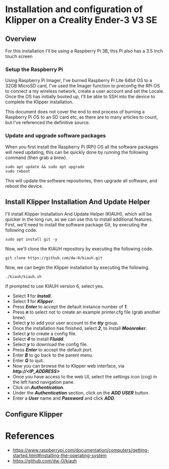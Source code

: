 # Installation and configuration of Klipper on a Creality Ender-3 V3 SE

## Overview

For this installation I'll be using a Raspberry Pi 3B, this Pi also has a 3.5 inch touch screen

### Setup the Raspberry Pi

Using Raspberry Pi Imager, I've burned Raspberry Pi Lite 64bit OS to a 32GB MicroSD card, I've used the Imager function to preconfig the RPi OS to connect a my wireless network, create a user account and set the Locale.  
Once the OS has initially booted up, I'll be able to SSH into the device to complete the Klipper installation.

This document does not cover the end to end process of burning a Raspberry Pi OS to an SD card etc, as there are to many articles to count, but I've referenced the definitive source.

### Update and upgrade software packages

When you first install the Raspberry Pi (RPi) OS all the software packages will need updating, this can be quickly done by running the following command (then grab a brew).
```
sudo apt update && sudo apt upgrade
sudo reboot
```
This will update the software repositories, then upgrade all software, and reboot the device.

## Install Klipper Installation And Update Helper

I'll install Klipper Installation And Update Helper (KIAUH), which will be quicker in the long run, as we can use this to install additional features.  
First, we'll need to install the software package Git, by executing the following code.
```
sudo apt install git -y
```
Now, we'll clone the KIAUH repository by executing the following code.
```
git clone https://github.com/dw-0/kiauh.git
```
Now, we can begin the Klipper installation by executing the following.
```
./kiauh/kiauh.sh
```
If prompted to use KIAUH version 6, select yes.
- Select **_1_** for **_Install_**.
- Select **_1_** for  **_Klipper_**.
- Press **_Enter_** to accept the default instance number of **_1_**.
- Press **_n_** to select not to create an example printer.cfg file (grab another brew).
- Select **_y_** to add your user account to the **_tty_** group.
- Once the installation has finished, select **_2_**, to install **_Moonraker_**.
- Select **_y_** to create a config file.
- Select **_4_** to install **_Fluidd_**.
- Select **_y_** to download the config file.
- Press **_Enter_** to accept the default port.
- Enter **_B_** to go back to the parent menu.
- Enter **_Q_** to quit.
- Now you can browse the to Klipper web interface, via **_http://<IP_ADDRESS>_**
- Once you have access to the web UI, select the settings icon (cog) in the left hand navigation pane.
- Click on **_Authentication_**.
- Under the **_Authentication_** section, click on the **_ADD USER_** button.
- Enter a **_User_** name and **_Password_** and click **_ADD_**.

## Configure Klipper



# References

- https://www.raspberrypi.com/documentation/computers/getting-started.html#installing-the-operating-system
- https://github.com/dw-0/kiauh
